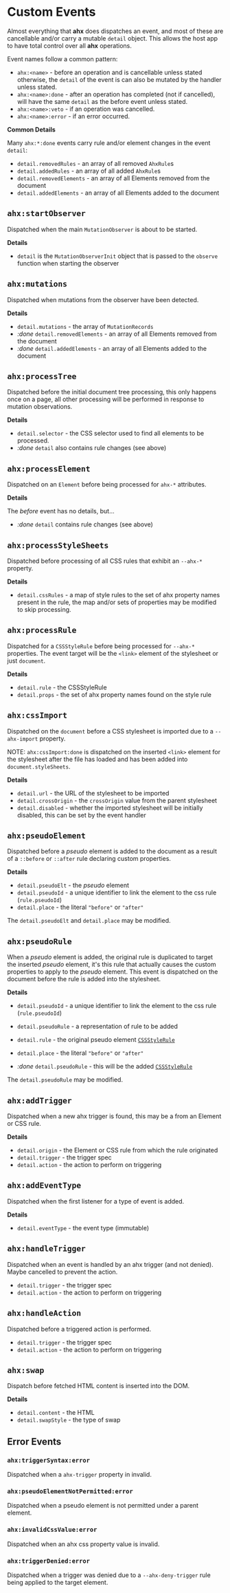# Custom Events

Almost everything that **ahx** does dispatches an event, and most of these are
cancellable and/or carry a mutable `detail` object. This allows the host app to
have total control over all **ahx** operations.

Event names follow a common pattern:

- `ahx:<name>` - before an operation and is cancellable unless stated otherwise,
  the `detail` of the event is can also be mutated by the handler unless stated.
- `ahx:<name>:done` - after an operation has completed (not if cancelled), will
  have the same `detail` as the before event unless stated.
- `ahx:<name>:veto` - if an operation was cancelled.
- `ahx:<name>:error` - if an error occurred.

**Common Details**

Many `ahx:*:done` events carry rule and/or element changes in the event
`detail`:

- `detail.removedRules` - an array of all removed `AhxRule`s
- `detail.addedRules` - an array of all added `AhxRule`s
- `detail.removedElements` - an array of all Elements removed from the document
- `detail.addedElements` - an array of all Elements added to the document

## `ahx:startObserver`

Dispatched when the main `MutationObserver` is about to be started.

**Details**

- `detail` is the `MutationObserverInit` object that is passed to the `observe`
  function when starting the observer

## `ahx:mutations`

Dispatched when mutations from the observer have been detected.

**Details**

- `detail.mutations` - the array of `MutationRecords`
- _:done_ `detail.removedElements` - an array of all Elements removed from the
  document
- _:done_ `detail.addedElements` - an array of all Elements added to the
  document

## `ahx:processTree`

Dispatched before the initial document tree processing, this only happens once
on a page, all other processing will be performed in response to mutation
observations.

**Details**

- `detail.selector` - the CSS selector used to find all elements to be
  processed.
- _:done_ `detail` also contains rule changes (see above)

## `ahx:processElement`

Dispatched on an `Element` before being processed for `ahx-*` attributes.

**Details**

The _before_ event has no details, but...

- _:done_ `detail` contains rule changes (see above)

## `ahx:processStyleSheets`

Dispatched before processing of all CSS rules that exhibit an `--ahx-*`
property.

**Details**

- `detail.cssRules` - a map of style rules to the set of ahx property names
  present in the rule, the map and/or sets of properties may be modified to skip
  processing.

## `ahx:processRule`

Dispatched for a `CSSStyleRule` before being processed for `--ahx-*` properties.
The event target will be the `<link>` element of the stylesheet or just
`document`.

**Details**

- `detail.rule` - the CSSStyleRule
- `detail.props` - the set of ahx property names found on the style rule

## `ahx:cssImport`

Dispatched on the `document` before a CSS stylesheet is imported due to a
`--ahx-import` property.

NOTE: `ahx:cssImport:done` is dispatched on the inserted `<link>` element for
the stylesheet after the file has loaded and has been added into
`document.styleSheets`.

**Details**

- `detail.url` - the URL of the stylesheet to be imported
- `detail.crossOrigin` - the `crossOrigin` value from the parent stylesheet
- `detail.disabled` - whether the imported stylesheet will be initially
  disabled, this can be set by the event handler

## `ahx:pseudoElement`

Dispatched before a _pseudo_ element is added to the document as a result of a
`::before` or `::after` rule declaring custom properties.

**Details**

- `detail.pseudoElt` - the _pseudo_ element
- `detail.pseudoId` - a unique identifier to link the element to the css rule
  (`rule.pseudoId`)
- `detail.place` - the literal `"before"` or `"after"`

The `detail.pseudoElt` and `detail.place` may be modified.

## `ahx:pseudoRule`

When a _pseudo_ element is added, the original rule is duplicated to target the
inserted _pseudo_ element, it's this rule that actually causes the custom
properties to apply to the _pseudo_ element. This event is dispatched on the
document before the rule is added into the stylesheet.

**Details**

- `detail.pseudoId` - a unique identifier to link the element to the css rule
  (`rule.pseudoId`)
- `detail.pseudoRule` - a representation of rule to be added
- `detail.rule` - the original pseudo element [`CSSStyleRule`]
- `detail.place` - the literal `"before"` or `"after"`

- _:done_ `detail.pseudoRule` - this will be the added [`CSSStyleRule`]

[`CSSStyleRule`]: https://developer.mozilla.org/en-US/docs/Web/API/CSSStyleRule

The `detail.pseudoRule` may be modified.

## `ahx:addTrigger`

Dispatched when a new ahx trigger is found, this may be a from an Element or CSS
rule.

**Details**

- `detail.origin` - the Element or CSS rule from which the rule originated
- `detail.trigger` - the trigger spec
- `detail.action` - the action to perform on triggering

## `ahx:addEventType`

Dispatched when the first listener for a type of event is added.

**Details**

- `detail.eventType` - the event type (immutable)

## `ahx:handleTrigger`

Dispatched when an event is handled by an ahx trigger (and not denied). Maybe
cancelled to prevent the action.

- `detail.trigger` - the trigger spec
- `detail.action` - the action to perform on triggering

## `ahx:handleAction`

Dispatched before a triggered action is performed.

- `detail.trigger` - the trigger spec
- `detail.action` - the action to perform on triggering

## `ahx:swap`

Dispatch before fetched HTML content is inserted into the DOM.

**Details**

- `detail.content` - the HTML
- `detail.swapStyle` - the type of swap

## Error Events

### `ahx:triggerSyntax:error`

Dispatched when a `ahx-trigger` property in invalid.

### `ahx:pseudoElementNotPermitted:error`

Dispatched when a pseudo element is not permitted under a parent element.

### `ahx:invalidCssValue:error`

Dispatched when an ahx css property value is invalid.

### `ahx:triggerDenied:error`

Dispatched when a trigger was denied due to a `--ahx-deny-trigger` rule being
applied to the target element.
